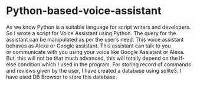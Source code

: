 # Python-based-voice-assistant
As we know Python is a suitable language for script writers and developers. So I wrote a script for Voice Assistant using Python. The query for the assistant can be manipulated as per the user’s need.  This voice assistant behaves as Alexa or Google assistant. This assistant can talk to you or communicate with you using your voice like Google Assistant or Alexa. But, this will not be that much advanced, this will totally depend on the if-else condition which I used in the program.
For storing record of commands and reviews given by the user, I have created a database using sqlite3. 
I have used DB Browser to store this database.
